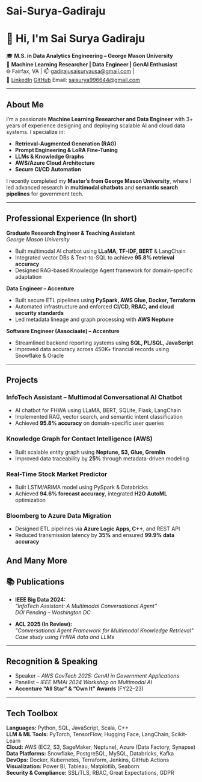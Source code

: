 # Sai-Surya-Gadiraju

# 👋 Hi, I'm Sai Surya Gadiraju

🎓 **M.S. in Data Analytics Engineering – George Mason University**  
🧠 **Machine Learning Researcher | Data Engineer | GenAI Enthusiast**  
🌐 Fairfax, VA | 📫 gadirajusaisuryausa@gmail.com |  
🔗 [LinkedIn](https://www.linkedin.com/in/ssgadiraju/)  [GitHub](https://github.com/saisuryagadiraju) Email: saisurya996644@gmail.com

---

## About Me

I’m a passionate **Machine Learning Researcher and Data Engineer** with 3+ years of experience designing and deploying scalable AI and cloud data systems. I specialize in:

- **Retrieval-Augmented Generation (RAG)**
- **Prompt Engineering & LoRA Fine-Tuning**
- **LLMs & Knowledge Graphs**
- **AWS/Azure Cloud Architecture**
- **Secure CI/CD Automation**

I recently completed my **Master’s from George Mason University**, where I led advanced research in **multimodal chatbots** and **semantic search pipelines** for government tech.

---

## Professional Experience (In short)

**Graduate Research Engineer & Teaching Assistant**  
*George Mason University*  
- Built multimodal AI chatbot using **LLaMA, TF-IDF, BERT** & LangChain  
- Integrated vector DBs & Text-to-SQL to achieve **95.8% retrieval accuracy**  
- Designed RAG-based Knowledge Agent framework for domain-specific adaptation

**Data Engineer – Accenture**  
- Built secure ETL pipelines using **PySpark, AWS Glue, Docker, Terraform**  
- Automated infrastructure and enforced **CI/CD, RBAC, and cloud security standards**  
- Led metadata lineage and graph processing with **AWS Neptune**

**Software Engineer (Associaate) – Accenture**  
- Streamlined backend reporting systems using **SQL, PL/SQL, JavaScript**  
- Improved data accuracy across 450K+ financial records using Snowflake & Oracle

---

## Projects 

###  InfoTech Assistant – Multimodal Conversational AI Chatbot
- AI chatbot for FHWA using LLaMA, BERT, SQLite, Flask, LangChain  
- Implemented RAG, vector search, and semantic intent classification  
- Achieved **95.8% accuracy** on domain-specific user queries

###  Knowledge Graph for Contact Intelligence (AWS)
- Built scalable entity graph using **Neptune, S3, Glue, Gremlin**
- Improved data traceability by **25%** through metadata-driven modeling

###  Real-Time Stock Market Predictor
- Built LSTM/ARIMA model using PySpark & Databricks  
- Achieved **94.6% forecast accuracy**, integrated **H2O AutoML** optimization

###  Bloomberg to Azure Data Migration
- Designed ETL pipelines via **Azure Logic Apps, C++**, and REST API  
- Reduced transmission latency by **35%** and ensured **99.9% data accuracy**

And Many More
---

## 📚 Publications

- **IEEE Big Data 2024:**  
  *"InfoTech Assistant: A Multimodal Conversational Agent"*  
  *DOI Pending – Washington DC*

- **ACL 2025 (In Review):**  
  *"Conversational Agent Framework for Multimodal Knowledge Retrieval"*  
  *Case study using FHWA data and LLMs*

---

##  Recognition & Speaking

-  Speaker – *AWS GovTech 2025: GenAI in Government Applications*  
-  Panelist – *IEEE MMAI 2024 Workshop on Multimodal AI*  
- **Accenture “All Star” & “Own It” Awards** (FY22–23)

---

##  Tech Toolbox

**Languages:** Python, SQL, JavaScript, Scala, C++  
**LLM & ML Tools:** PyTorch, TensorFlow, Hugging Face, LangChain, Scikit-Learn  
**Cloud:** AWS (EC2, S3, SageMaker, Neptune), Azure (Data Factory, Synapse)  
**Data Platforms:** Snowflake, PostgreSQL, MySQL, Databricks, Kafka  
**DevOps:** Docker, Kubernetes, Terraform, Jenkins, GitHub Actions  
**Visualization:** Power BI, Tableau, Matplotlib, Seaborn  
**Security & Compliance:** SSL/TLS, RBAC, Great Expectations, GDPR
